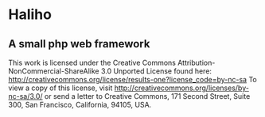 # Haliho

## A small php web framework

This work is licensed under the Creative Commons Attribution-NonCommercial-ShareAlike 3.0 Unported License found here: 
http://creativecommons.org/license/results-one?license_code=by-nc-sa
To view a copy of this license, visit http://creativecommons.org/licenses/by-nc-sa/3.0/ or 
send a letter to Creative Commons, 171 Second Street, Suite 300, San Francisco, California, 94105, USA.
